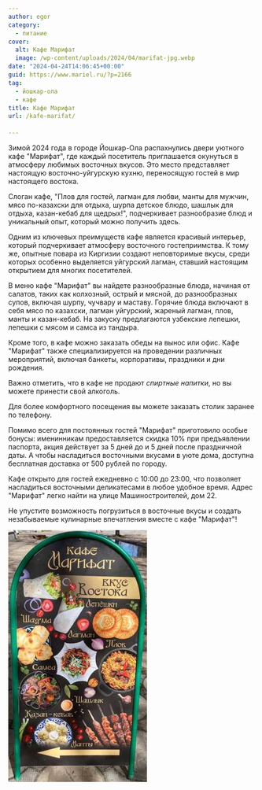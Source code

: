 ```yaml
---
author: egor
category:
  - питание
cover:
  alt: Кафе Марифат
  image: /wp-content/uploads/2024/04/marifat-jpg.webp
date: "2024-04-24T14:06:45+00:00"
guid: https://www.mariel.ru/?p=2166
tag:
  - йошкар-ола
  - кафе
title: Кафе Марифат
url: /kafe-marifat/

---
```

Зимой 2024 года в городе Йошкар-Ола распахнулись двери уютного кафе "Марифат", где каждый посетитель приглашается окунуться в атмосферу любимых восточных вкусов. Это место представляет настоящую восточно-уйгурскую кухню, переносящую гостей в мир настоящего востока.

Слоган кафе, "Плов для гостей, лагман для любви, манты для мужчин, мясо по-казахски для отдыха, шурпа детское блюдо, шашлык для отдыха, казан-кебаб для щедрых!", подчеркивает разнообразие блюд и уникальный опыт, который можно получить здесь.

Одним из ключевых преимуществ кафе является красивый интерьер, который подчеркивает атмосферу восточного гостеприимства. К тому же, опытные повара из Киргизии создают неповторимые вкусы, среди которых особенно выделяется уйгурский лагман, ставший настоящим открытием для многих посетителей.

В меню кафе "Марифат" вы найдете разнообразные блюда, начиная от салатов, таких как колхозный, острый и мясной, до разнообразных супов, включая шурпу, чучвару и маставу. Горячие блюда включают в себя мясо по казахски, лагман уйгурский, жареный лагман, плов, манты и казан-кебаб. На закуску предлагаются узбекские лепешки, лепешки с мясом и самса из тандыра.

Кроме того, в кафе можно заказать обеды на вынос или офис. Кафе "Марифат" также специализируется на проведении различных мероприятий, включая банкеты, корпоративы, праздники и дни рождения.

Важно отметить, что в кафе не продают _спиртные напитки_, но вы можете принести свой алкоголь.

Для более комфортного посещения вы можете заказать столик заранее по телефону.

Помимо всего для постоянных гостей "Марифат" приготовило особые бонусы: именинникам предоставляется скидка 10% при предъявлении паспорта, акция действует за 5 дней до и 5 дней после праздничной даты. А чтобы насладиться восточными вкусами в уюте дома, доступна бесплатная доставка от 500 рублей по городу.

Кафе открыто для гостей ежедневно с 10:00 до 23:00, что позволяет насладиться восточными деликатесами в любое удобное время. Адрес "Марифат" легко найти на улице Машиностроителей, дом 22.

Не упустите возможность погрузиться в восточные вкусы и создать незабываемые кулинарные впечатления вместе с кафе "Марифат"!

![](/wp-content/uploads/2024/04/marifat-2.jpg)
